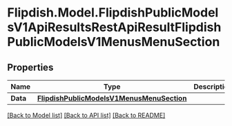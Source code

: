 # Flipdish.Model.FlipdishPublicModelsV1ApiResultsRestApiResultFlipdishPublicModelsV1MenusMenuSection
## Properties

Name | Type | Description | Notes
------------ | ------------- | ------------- | -------------
**Data** | [**FlipdishPublicModelsV1MenusMenuSection**](FlipdishPublicModelsV1MenusMenuSection.md) |  | 

[[Back to Model list]](../README.md#documentation-for-models) [[Back to API list]](../README.md#documentation-for-api-endpoints) [[Back to README]](../README.md)

